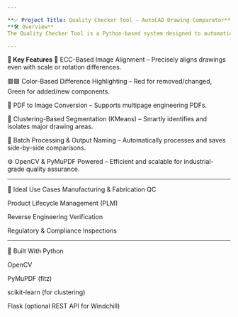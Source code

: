 ```yaml
---

**✅ Project Title: Quality Checker Tool – AutoCAD Drawing Comparator**
**🛠️ Overview**
The Quality Checker Tool is a Python-based system designed to automatically detect and highlight differences between two engineering drawings in PDF format (such as AutoCAD or CREO outputs). It's ideal for use cases in manufacturing, QA, and engineering design audits, ensuring even minute design discrepancies are flagged visually in red and green overlays.

---
```


**📌 Key Features**
🧠 ECC-Based Image Alignment – Precisely aligns drawings even with scale or rotation differences.

🟥🟩 Color-Based Difference Highlighting – Red for removed/changed, Green for added/new components.

🧾 PDF to Image Conversion – Supports multipage engineering PDFs.

🎯 Clustering-Based Segmentation (KMeans) – Smartly identifies and isolates major drawing areas.

📂 Batch Processing & Output Naming – Automatically processes and saves side-by-side comparisons.

⚙️ OpenCV & PyMuPDF Powered – Efficient and scalable for industrial-grade quality assurance.

---
🤝 Ideal Use Cases
Manufacturing & Fabrication QC

Product Lifecycle Management (PLM)

Reverse Engineering Verification

Regulatory & Compliance Inspections

---
🤖 Built With
Python

OpenCV

PyMuPDF (fitz)

scikit-learn (for clustering)

Flask (optional REST API for Windchill)

